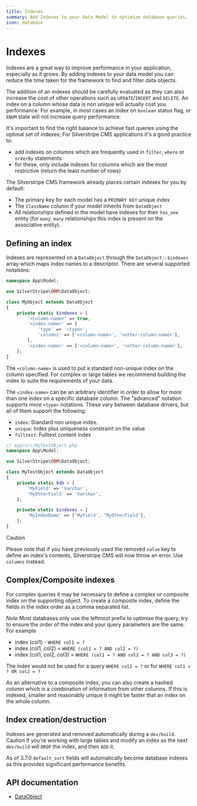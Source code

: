 ```yaml
---
title: Indexes
summary: Add Indexes to your Data Model to optimize database queries.
icon: database
---
```


# Indexes

Indexes are a great way to improve performance in your application, especially as it grows. By adding indexes to your
data model you can reduce the time taken for the framework to find and filter data objects.

The addition of an indexes should be carefully evaluated as they can also increase the cost of other operations such as
`UPDATE`/`INSERT` and `DELETE`. An index on a column whose data is non unique will actually cost you performance.
For example, in most cases an index on `boolean` status flag, or `ENUM` state will not increase query performance.

It's important to find the right balance to achieve fast queries using the optimal set of indexes; For Silverstripe CMS
applications it's a good practice to:

- add indexes on columns which are frequently used in `filter`, `where` or `orderBy` statements
- for these, only include indexes for columns which are the most restrictive (return the least number of rows)

The Silverstripe CMS framework already places certain indexes for you by default:

- The primary key for each model has a `PRIMARY KEY` unique index
- The `ClassName` column if your model inherits from `DataObject`
- All relationships defined in the model have indexes for their `has_one` entity (for `many_many` relationships
this index is present on the associative entity).

## Defining an index

Indexes are represented on a `DataObject` through the `DataObject::$indexes` array which maps index names to a
descriptor. There are several supported notations:

```php
namespace App\Model;

use SilverStripe\ORM\DataObject;

class MyObject extends DataObject
{
    private static $indexes = [
        '<column-name>' => true,
        '<index-name>' => [
            'type' => '<type>',
            'columns' => ['<column-name>', '<other-column-name>'],
        ],
        '<index-name>' => ['<column-name>', '<other-column-name>'],
    ];
}
```

The `<column-name>` is used to put a standard non-unique index on the column specified. For complex or large tables
we recommend building the index to suite the requirements of your data.

The `<index-name>` can be an arbitrary identifier in order to allow for more than one index on a specific database
column. The "advanced" notation supports more `<type>` notations. These vary between database drivers, but all of them
support the following:

- `index`: Standard non unique index.
- `unique`: Index plus uniqueness constraint on the value
- `fulltext`: Fulltext content index

```php
// app/src/MyTestObject.php
namespace App\Model;

use SilverStripe\ORM\DataObject;

class MyTestObject extends DataObject
{
    private static $db = [
        'MyField' => 'Varchar',
        'MyOtherField' => 'Varchar',
    ];

    private static $indexes = [
        'MyIndexName' => ['MyField', 'MyOtherField'],
    ];
}
```

> [!CAUTION]
> Please note that if you have previously used the removed `value` key to define an index's contents, Silverstripe CMS will
> now throw an error. Use `columns` instead.

## Complex/Composite indexes

For complex queries it may be necessary to define a complex or composite index on the supporting object. To create a
composite index, define the fields in the index order as a comma separated list.

*Note* Most databases only use the leftmost prefix to optimise the query, try to ensure the order of the index and your
query parameters are the same. For example

- index (col1) - `WHERE col1 = ?`
- index (col1, col2) = `WHERE (col1 = ? AND col2 = ?)`
- index (col1, col2, col3) = `WHERE (col1 = ? AND col2 = ? AND col3 = ?)`

The index would not be used for a query `WHERE col2 = ?` or for `WHERE col1 = ? OR col2 = ?`

As an alternative to a composite index, you can also create a hashed column which is a combination of information from
other columns. If this is indexed, smaller and reasonably unique it might be faster that an index on the whole column.

## Index creation/destruction

Indexes are generated and removed automatically during a `dev/build`. Caution if you're working with large tables and
modify an index as the next `dev/build` will `DROP` the index, and then `ADD` it.

As of 3.7.0 `default_sort` fields will automatically become database indexes as this provides significant performance
benefits.

## API documentation

- [DataObject](api:SilverStripe\ORM\DataObject)
